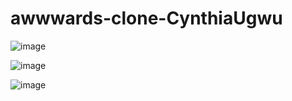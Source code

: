 ﻿# awwwards-clone-CynthiaUgwu
 
![image](https://github.com/DarshanPatil57/Awwward-remake/assets/157952533/60bd3bfd-4d94-4f64-9c07-5e0210a5f228)

![image](https://github.com/DarshanPatil57/Awwward-remake/assets/157952533/3a70739c-8440-4257-af80-c11ca6ac47ae)

![image](https://github.com/DarshanPatil57/Awwward-remake/assets/157952533/c5fc8cf5-2a37-4904-b3ec-79bdb84595f3)
